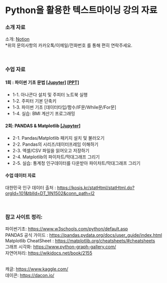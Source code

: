 # Python을 활용한 텍스트마이닝 강의 자료
### 소개 자료 
소개: [Notion](https://cake-margin-976.notion.site/1fac504dedd34abd80908da49dc295d4) <br>
*위의 문의사항의 카카오톡/이메일/전화번호 를 통해 편히 연락주세요. <br>

<br>

### 수업 자료 
#### 1회 : 파이썬 기초 문법 [[Jupyter]](https://github.com/Hanbi-Kim/TextMining/blob/main/Chapter01_%ED%8C%8C%EC%9D%B4%EC%8D%AC%20%EA%B8%B0%EC%B4%88.ipynb) [[PPT]](https://www.miricanvas.com/v/1umc5h) <br> 
  - 1-1. 아나콘다 설치 및 주피터 노트북 실행 <br>
  - 1-2. 주피터 기본 단축키  <br>
  - 1-3. 파이썬 기초 [데이터타입/함수/IF문/While문/For문] <br>
  - 1-4. 실습: BMI 계산기 프로그래밍  <br>

#### 2회: PANDAS & Matplotlib [[Jupyter]](https://github.com/Hanbi-Kim/TextMining/blob/main/Chapter01_%ED%8C%8C%EC%9D%B4%EC%8D%AC%20%EA%B8%B0%EC%B4%88.ipynb) <br>
  - 2-1. Pandas/Matplotlib 패키지 설치 및 불러오기 <br>
  - 2-2. Pandas의 시리즈/데이터프레임 이해하기 <br>
  - 2-3. 엑셀/CSV 파일을 읽어오고 저장하기 <br>
  - 2-4. Matplotlib의 파이차트/막대그래프 그리기 <br>
  - 2-5. 실습: 통계청 인구데이터를 다운받아 파이차트/막대그래프 그리기 <br>
#### 수업 데이터 자료 <br>
대한민국 인구 데이터 출처 : https://kosis.kr/statHtml/statHtml.do?orgId=101&tblId=DT_1IN1502&conn_path=I2 <br>

<br/>

### 참고 사이트 정리:
파이썬기초: https://www.w3schools.com/python/default.asp <br>
PANDAS 공식 가이드 : https://pandas.pydata.org/docs/user_guide/index.html <br>
Matplotlib CheatSheet : https://matplotlib.org/cheatsheets/#cheatsheets <br>
그래프 시각화: https://www.python-graph-gallery.com/ <br>
자연어처리: https://wikidocs.net/book/2155 <br><br>

캐글: https://www.kaggle.com/ <br>
데이콘: https://dacon.io/ <br>

